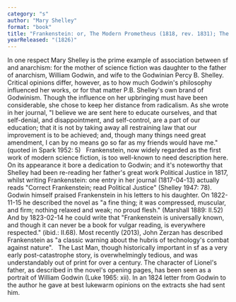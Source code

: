 ```yaml
---
category: "s"
author: "Mary Shelley"
format: "book"
title: "Frankenstein: or, The Modern Prometheus (1818, rev. 1831); The Last Man"
yearReleased: "(1826)"
---
```

In one respect Mary Shelley is the prime example of association between sf and anarchism: for the mother of science fiction was daughter to the father of anarchism, William Godwin, and wife to the Godwinian Percy B. Shelley. Critical opinions differ, however, as to how much Godwin's philosophy influenced her works, or for that matter P.B. Shelley's own brand of Godwinism. Though the influence on her upbringing must have been considerable, she chose to keep her distance from radicalism. As she wrote in her journal, "I believe we are sent here to educate ourselves, and that self-denial, and disappointment, and self-control, are a part of our education; that it is not by taking away all restraining law that our improvement is to be achieved; and, though many things need great amendment, I can by no means go so far as my friends would have me." (quoted in Spark 1952: 5)
 
Frankenstein, now widely regarded as the first work of modern science fiction, is too well-known to need description here. On its appearance it bore a dedication to Godwin; and it's noteworthy that Shelley had been re-reading her father's great work Political Justice in 1817, whilst writing Frankenstein: one entry in her journal (1817-04-13) actually reads "Correct Frankenstein; read Political Justice" (Shelley 1947: 78). Godwin himself praised Frankenstein in his letters to his daughter. On 1822-11-15 he described the novel as "a fine thing; it was compressed, muscular, and firm; nothing relaxed and weak; no proud flesh." (Marshall 1889: II.52) And by 1823-02-14 he could write that "Frankenstein is universally known, and though it can never be a book for vulgar reading, is everywhere respected." (ibid.: II.68). Most recently (2013), John Zerzan has described Frankenstein as "a classic warning about the hubris of technology's combat against nature".
 
The Last Man, though historically important in sf as a very early post-catastrophe story, is overwhelmingly tedious, and was understandably out of print for over a century. The character of Lionel's father, as described in the novel's opening pages, has been seen as a portrait of William Godwin (Luke 1965: xii). In an 1824 letter from Godwin to the author he gave at best lukewarm opinions on the extracts she had sent him.
 